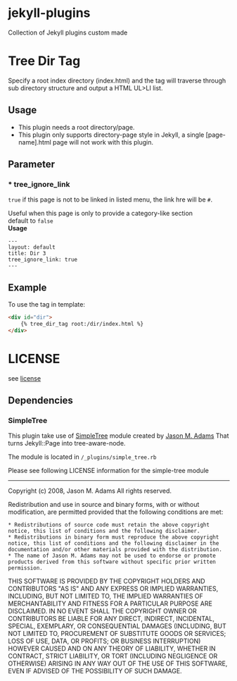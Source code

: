 jekyll-plugins
==============

Collection of Jekyll plugins custom made

# Tree Dir Tag
Specify a root index directory (index.html) and the tag will traverse through sub directory structure and output a HTML UL>LI list.

## Usage
- This plugin needs a root directory/page.
- This plugin only supports directory-page style in Jekyll, a single [page-name].html page will not work with this plugin.

## Parameter

### * tree_ignore_link

`true` if this page is not to be linked in listed menu, the link hre will be `#`.   

  Useful when this page is only to provide a category-like section  
  default to `false`  
  **Usage**  
  ```
  ---
  layout: default
  title: Dir 3
  tree_ignore_link: true
  ---
  ```
  

## Example

To use the tag in template:

```html
<div id="dir">
	{% tree_dir_tag root:/dir/index.html %}
</div>
```

# LICENSE
see [license](https://github.com/alexpacer/jekyll-plugins/blob/master/LICENSE)

## Dependencies

### SimpleTree

This plugin take use of [SimpleTree](https://github.com/ealdent/simple-tree) module created by [Jason M. Adams](https://github.com/ealdent) That turns Jekyll::Page into tree-aware-node.

The module is located in `/_plugins/simple_tree.rb`

Please see following LICENSE information for the simple-tree module

---

Copyright (c) 2008, Jason M. Adams
All rights reserved.

Redistribution and use in source and binary forms, with or without modification, are permitted provided that the following conditions are met:

    * Redistributions of source code must retain the above copyright notice, this list of conditions and the following disclaimer.
    * Redistributions in binary form must reproduce the above copyright notice, this list of conditions and the following disclaimer in the documentation and/or other materials provided with the distribution.
    * The name of Jason M. Adams may not be used to endorse or promote products derived from this software without specific prior written permission.

THIS SOFTWARE IS PROVIDED BY THE COPYRIGHT HOLDERS AND CONTRIBUTORS "AS IS" AND ANY EXPRESS OR IMPLIED WARRANTIES, INCLUDING, BUT NOT LIMITED TO, THE IMPLIED WARRANTIES OF MERCHANTABILITY AND FITNESS FOR A PARTICULAR PURPOSE ARE DISCLAIMED. IN NO EVENT SHALL THE COPYRIGHT OWNER OR CONTRIBUTORS BE LIABLE FOR ANY DIRECT, INDIRECT, INCIDENTAL, SPECIAL, EXEMPLARY, OR CONSEQUENTIAL DAMAGES (INCLUDING, BUT NOT LIMITED TO, PROCUREMENT OF SUBSTITUTE GOODS OR SERVICES; LOSS OF USE, DATA, OR PROFITS; OR BUSINESS INTERRUPTION) HOWEVER CAUSED AND ON ANY THEORY OF LIABILITY, WHETHER IN CONTRACT, STRICT LIABILITY, OR TORT (INCLUDING NEGLIGENCE OR OTHERWISE) ARISING IN ANY WAY OUT OF THE USE OF THIS SOFTWARE, EVEN IF ADVISED OF THE POSSIBILITY OF SUCH DAMAGE.